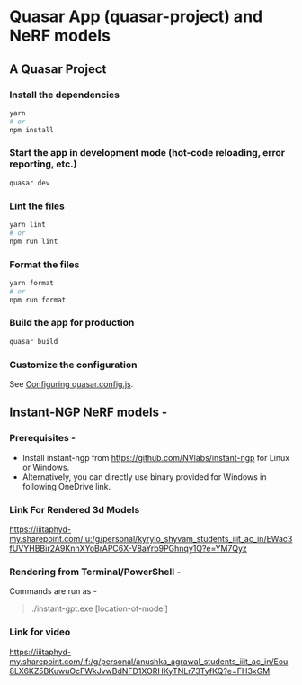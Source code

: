 # Quasar App (quasar-project) and NeRF models

## A Quasar Project

### Install the dependencies
```bash
yarn
# or
npm install
```

### Start the app in development mode (hot-code reloading, error reporting, etc.)
```bash
quasar dev
```


### Lint the files
```bash
yarn lint
# or
npm run lint
```


### Format the files
```bash
yarn format
# or
npm run format
```



### Build the app for production
```bash
quasar build
```

### Customize the configuration
See [Configuring quasar.config.js](https://v2.quasar.dev/quasar-cli-webpack/quasar-config-js).

## Instant-NGP NeRF models - 
### Prerequisites - 
* Install instant-ngp from https://github.com/NVlabs/instant-ngp for Linux or Windows.
* Alternatively, you can directly use binary provided for Windows in following OneDrive link.
### Link For Rendered 3d Models
https://iiitaphyd-my.sharepoint.com/:u:/g/personal/kyrylo_shyvam_students_iiit_ac_in/EWac3fUVYHBBir2A9KnhXYoBrAPC6X-V8aYrb9PGhnqy1Q?e=YM7Qyz

### Rendering from Terminal/PowerShell - 
Commands are run as - 
>  ./instant-gpt.exe [location-of-model]
  
### Link for video
https://iiitaphyd-my.sharepoint.com/:f:/g/personal/anushka_agrawal_students_iiit_ac_in/Eou8LX6KZ5BKuwuOcFWkJvwBdNFD1XORHKyTNLr73TyfKQ?e=FH3xGM
